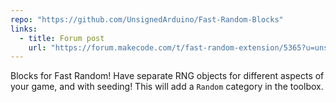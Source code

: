 ```yaml
---
repo: "https://github.com/UnsignedArduino/Fast-Random-Blocks"
links:
  - title: Forum post
    url: "https://forum.makecode.com/t/fast-random-extension/5365?u=unsignedarduino"
---
```


Blocks for Fast Random! Have separate RNG objects for different aspects of your game, and with seeding! This will add a `Random` category in the toolbox.
